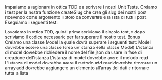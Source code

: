 Impariamo a ragionare in ottica TDD e a scrivere i nostri Unit Tests.
Creiamo i test per la nostra funzione createSlug che crea gli slug dei nostri post ricevendo come argomento il titolo da convertire e la lista di tutti i post.
Eseguiamo i seguenti test:
<!-- createSlug dovrebbe ritornare una stringa -->
<!-- createSlug dovrebbe ritornare una stringa in lowercase -->
<!-- createSlug dovrebbe ritornare una stringa con gli spazi sostituiti da - -->
<!-- createSlug dovrebbe incrementare di 1 lo slug quando esiste già -->
<!-- createSlug dovrebbe lanciare un errore in caso di titolo non presente o formato errato -->
<!-- createSlug dovrebbe lanciare un errore se manca l'array dei post -->
Lavoriamo in ottica TDD, quindi prima scriviamo il singolo test, e dopo scriviamo il codice necessario per far superare il nostro test.
Bonus
Creiamo una classe Model la quale dovrà superare i seguenti test:
Model dovrebbe essere una classe (crea un'istanza della classe Model)
L'istanza di model dovrebbe richiedere il nome del file json da usare in fase di creazione dell'istanza
L'istanza di model dovrebbe avere il metodo read
L'istanza di model dovrebbe avere il metodo add
read dovrebbe ritornare un array
add dovrebbe aggiungere un elemento all’array dei dati e ritornare tutta la lista